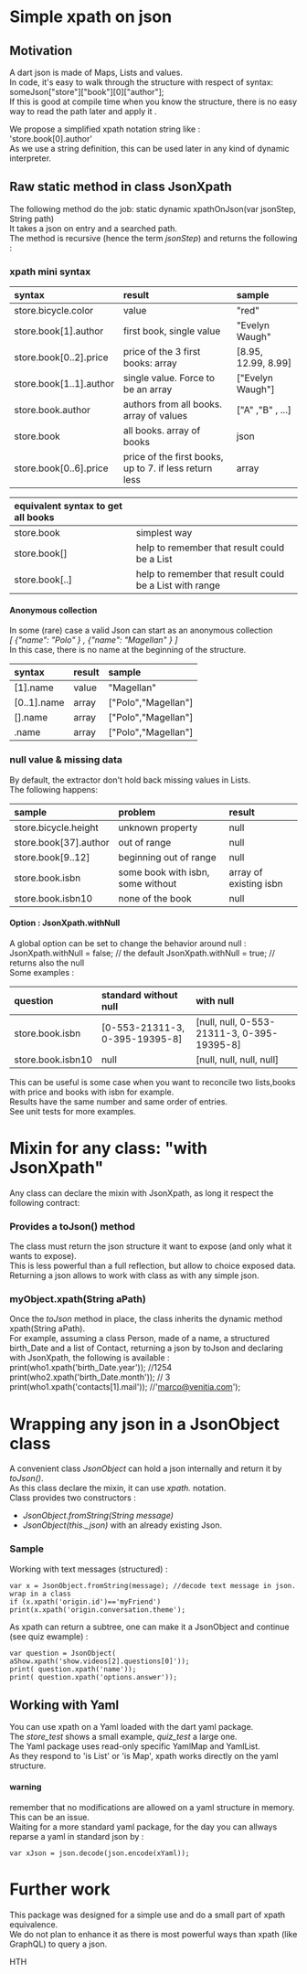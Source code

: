 # Simple xpath on json
## Motivation
A dart json is made of Maps, Lists and values.  
In code, it's easy to walk through the structure with respect of syntax:  
    someJson["store"]["book"][0]["author"];  
If this is good at compile time when you know the structure, there is no
easy way to read the path later and apply it .

We propose a simplified xpath notation string like :  
    'store.book[0].author'  
As we use a string definition, this can be used later in any kind of
dynamic interpreter.
## Raw static method in class JsonXpath
The following method do the job:
    static dynamic xpathOnJson(var jsonStep, String path)  
It takes a json on entry and a searched path.   
The method is recursive (hence the term *jsonStep*) and returns the following :
### xpath mini syntax
| syntax                  | result                                  | sample              |
|:------------------------|:----------------------------------------|:--------------------|
| store.bicycle.color     | value                                   | "red"               |
| store.book[1].author    | first book, single value                | "Evelyn Waugh"      |
| store.book[0..2].price  | price of the 3 first books: array       | [8.95, 12.99, 8.99] |
| store.book[1..1].author | single value. Force to be an array      | ["Evelyn Waugh"]    |
| store.book.author       | authors from all books. array of values | ["A" ,"B"  , ...]   |
| store.book              | all books. array of books               | json                |
| store.book[0..6].price |  price of the first books, up to 7. if less return less             |array


   
| equivalent syntax to get all books    |                       |
|:---------------|:--------------------------------|
| store.book     | simplest way                         |
| store.book[]   | help to remember that result could be a List |
| store.book[..] | help to remember that result could be a List with range                         |

#### Anonymous collection
In some (rare) case a valid Json can start as an anonymous collection   
    *\[ {"name": "Polo" } ,  {"name": "Magellan"  } \]*    
In this case, there is no name at the beginning of the structure.

| syntax      | result | sample              |
|:------------|:-------|:--------------------|
| [1].name    | value  | "Magellan"          |
| [0..1].name | array  | ["Polo","Magellan"] |
| [].name     | array  | ["Polo","Magellan"] |
| .name       | array  | ["Polo","Magellan"] |


### null value & missing data
By default, the extractor don't hold back missing values in Lists.  
The following happens:

| sample                | problem                | result                 |
|:----------------------|:-----------------------|:-----------------------|
| store.bicycle.height  | unknown property       | null                   |
| store.book[37].author | out of range           | null                   |
| store.book[9..12]     | beginning out of range     | null|
| store.book.isbn       | some book with isbn, some without | array of existing isbn |
| store.book.isbn10     | none of the book       | null                   |

#### Option : JsonXpath.withNull
A global option can be set to change the behavior around null :  
    JsonXpath.withNull = false;  // the default 
    JsonXpath.withNull = true;  // returns also the null   
 Some examples :

| question          | standard without null          | with null                                  |
|:------------------|:-------------------------------|:-------------------------------------------|
| store.book.isbn   | [0-553-21311-3, 0-395-19395-8] | [null, null, 0-553-21311-3, 0-395-19395-8] |
| store.book.isbn10 | null                           | [null, null, null, null]                   |

This can be useful is some case when you want to reconcile two lists,books with price and books with isbn for example.   
 Results have the same number and same order of entries.   
See unit tests for more examples.

# Mixin for any class: \"with JsonXpath\"

Any class can declare the mixin with JsonXpath, as long it respect the
following contract:
### Provides a toJson() method
The class must return the json structure it want to expose (and only what it wants to expose).  
This is less powerful than a full reflection, but allow to choice
exposed data.    
Returning a json allows to work with class as with any simple json.

### myObject.xpath(String aPath)
Once the *toJson* method in place, the class inherits the dynamic method
xpath(String aPath).  
For example, assuming a class Person, made of a name, a structured
birth_Date and a list of Contact, returning a json by toJson and
declaring with JsonXpath, the following is available :  
    print(who1.xpath('birth_Date.year')); //1254 
    print(who2.xpath('birth_Date.month')); // 3  
    print(who1.xpath('contacts[1].mail')); //'marco@venitia.com');

# Wrapping any json in a JsonObject class
A convenient class *JsonObject* can hold a json internally and return it
by *toJson()*.  
As this class declare the mixin, it can use *xpath.* notation.  
Class provides two constructors :
- *JsonObject.fromString(String message)*
- *JsonObject(this._json)*    with an already existing Json.

### Sample
 Working with text messages (structured) :
    
    var x = JsonObject.fromString(message); //decode text message in json. wrap in a class   
    if (x.xpath('origin.id')=='myFriend') print(x.xpath('origin.conversation.theme');    
As xpath can return a subtree, one can make it a JsonObject and continue (see quiz ewample) : 

    var question = JsonObject( aShow.xpath('show.videos[2].questions[0]'));       
    print( question.xpath('name'));        
    print( question.xpath('options.answer'));        

## Working with Yaml
 You can use xpath on a Yaml loaded with the dart yaml package.  
 The *store_test* shows a small example, *quiz_test* a large one.  
 The Yaml package uses read-only specific YamlMap and YamlList.  
 As they respond to 'is List' or 'is Map', xpath works directly on the yaml structure.    
 #### warning
 remember that no modifications are allowed on a yaml structure in memory. This can be an issue.  
 Waiting for a more standard yaml package, for the day you can allways reparse a yaml in standard json by :    
    
    var xJson = json.decode(json.encode(xYaml));

 # Further work
 This package was designed for a simple use and do a small part of xpath equivalence.    
 We do not plan to enhance it as there is most powerful ways than xpath (like GraphQL) to query a json.

 HTH
 

